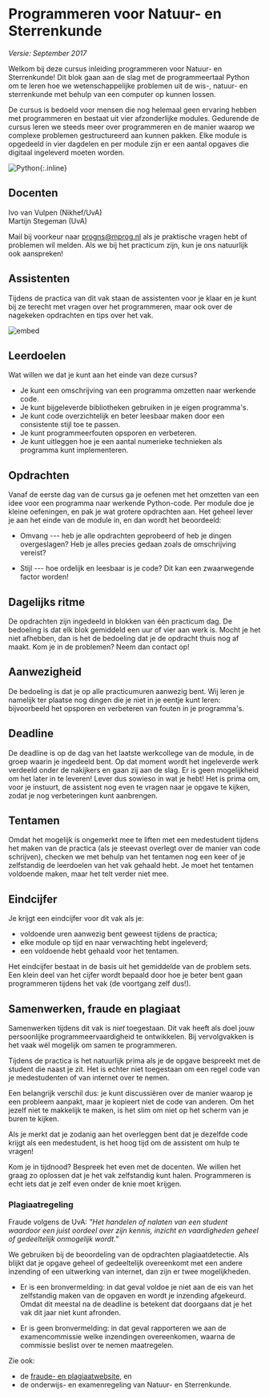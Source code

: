 # Programmeren voor Natuur- en Sterrenkunde

*Versie: September 2017*

Welkom bij deze cursus inleiding programmeren voor Natuur- en Sterrenkunde! Dit blok gaan aan de slag met de programmeertaal Python om te leren hoe we wetenschappelijke problemen uit de wis-, natuur- en sterrenkunde met behulp van een computer op kunnen lossen.

De cursus is bedoeld voor mensen die nog helemaal geen ervaring hebben met programmeren en bestaat uit vier afzonderlijke modules. Gedurende de cursus leren we steeds meer over programmeren en de manier waarop we complexe problemen gestructureerd aan kunnen pakken. Elke module is opgedeeld in vier dagdelen en per module zijn er een aantal opgaves die digitaal ingeleverd moeten worden. 

![Python](python-logo.png){:.inline}  

## Docenten

Ivo van Vulpen (Nikhef/UvA)  
Martijn Stegeman (UvA)

Mail bij voorkeur naar <progns@mprog.nl> als je praktische vragen hebt of problemen wil melden. Als we bij het practicum zijn, kun je ons natuurlijk ook aanspreken!

## Assistenten

Tijdens de practica van dit vak staan de assistenten voor je klaar en je kunt bij ze terecht met vragen over het programmeren, maar ook over de nagekeken opdrachten en tips over het vak.

![embed](https://player.vimeo.com/video/137376570)

## Leerdoelen

Wat willen we dat je kunt aan het einde van deze cursus?

* Je kunt een omschrijving van een programma omzetten naar werkende code.
* Je kunt bijgeleverde bibliotheken gebruiken in je eigen programma's.
* Je kunt code overzichtelijk en beter leesbaar maken door een
  consistente stijl toe te passen.
* Je kunt programmeerfouten opsporen en verbeteren.
* Je kunt uitleggen hoe je een aantal numerieke technieken als programma kunt implementeren.

## Opdrachten

Vanaf de eerste dag van de cursus ga je oefenen met het omzetten van een idee
voor een programma naar werkende Python-code. Per module doe je kleine
oefeningen, en pak je wat grotere opdrachten aan. Het geheel lever je aan het
einde van de module in, en dan wordt het beoordeeld:

* Omvang --- heb je alle opdrachten geprobeerd of heb je dingen overgeslagen?
  Heb je alles precies gedaan zoals de omschrijving vereist?

* Stijl --- hoe ordelijk en leesbaar is je code? Dit kan een zwaarwegende factor worden!

## Dagelijks ritme

De opdrachten zijn ingedeeld in blokken van één practicum dag. De bedoeling is dat elk blok gemiddeld een uur of vier aan werk is. Mocht je het niet afhebben, dan is het de bedoeling dat je de opdracht thuis nog af maakt. Kom je in de problemen? Neem dan contact op!

## Aanwezigheid

De bedoeling is dat je op alle practicumuren aanwezig bent. Wij leren je namelijk ter plaatse nog dingen die je niet in je eentje kunt leren: bijvoorbeeld het opsporen en verbeteren van fouten in je programma's.

## Deadline

De deadline is op de dag van het laatste werkcollege van de module, in de groep
waarin je ingedeeld bent. Op dat moment wordt het ingeleverde werk verdeeld
onder de nakijkers en gaan zij aan de slag. Er is geen mogelijkheid om het
later in te leveren! Lever dus sowieso in wat je hebt! Het is prima om, voor je
instuurt, de assistent nog even te vragen naar je opgave te kijken, zodat je
nog verbeteringen kunt aanbrengen.

## Tentamen

Omdat het mogelijk is ongemerkt mee te liften met een medestudent tijdens het
maken van de practica (als je steevast overlegt over de manier van code
schrijven), checken we met behulp van het tentamen nog een keer of je
zelfstandig de leerdoelen van het vak gehaald hebt. Je moet het tentamen voldoende 
maken, maar het telt verder niet mee.

## Eindcijfer

Je krijgt een eindcijfer voor dit vak als je:

* voldoende uren aanwezig bent geweest tijdens de practica;
* elke module op tijd en naar verwachting hebt ingeleverd;
* een voldoende hebt gehaald voor het tentamen.

Het eindcijfer bestaat in de basis uit het gemiddelde van de problem sets. Een
klein deel van het cijfer wordt bepaald door hoe je beter bent gaan
programmeren tijdens het vak (de voortgang zelf dus!).

## Samenwerken, fraude en plagiaat
Samenwerken tijdens dit vak is *niet* toegestaan. Dit vak heeft als doel jouw
persoonlijke programmeervaardigheid te ontwikkelen. Bij vervolgvakken is het
vaak wél mogelijk om samen te programmeren.

Tijdens de practica is het natuurlijk prima als je de opgave bespreekt met de
student die naast je zit. Het is echter niet toegestaan om een regel
code van je medestudenten of van internet over te nemen.

Een belangrijk verschil dus: je kunt discussiëren over de manier waarop je een
probleem aanpakt, maar je kopieert niet de code van anderen. Om het jezelf niet
te makkelijk te maken, is het slim om niet op het scherm van je buren te kijken.

Als je merkt dat je zodanig aan het overleggen bent dat je dezelfde code krijgt
als een medestudent, is het hoog tijd om de assistent om hulp te vragen!

Kom je in tijdnood? Bespreek het even met de docenten. We willen het graag zo
oplossen dat je het vak zelfstandig kunt halen. Programmeren is echt iets dat
je zelf even onder de knie moet krijgen.

### Plagiaatregeling

Fraude volgens de UvA: *"Het handelen of nalaten van een student waardoor een
juist oordeel over zijn kennis, inzicht en vaardigheden geheel of gedeeltelijk
onmogelijk wordt."*

We gebruiken bij de beoordeling van de opdrachten plagiaatdetectie. Als blijkt
dat je opgave geheel of gedeeltelijk overeenkomt met een andere inzending of een
uitwerking van internet, dan zijn er twee mogelijkheden.

* Er is een bronvermelding: in dat geval voldoe je niet aan de eis van het
  zelfstandig maken van de opgaven en wordt je inzending afgekeurd. Omdat dit
  meestal na de deadline is betekent dat doorgaans dat je het vak dit jaar niet
  kunt afronden.

* Er is geen bronvermelding: in dat geval rapporteren we aan de examencommissie
  welke inzendingen overeenkomen, waarna de commissie beslist over te nemen
  maatregelen.

Zie ook:

* de [fraude- en plagiaatwebsite](http://www.uva.nl/plagiaat), en
* de onderwijs- en examenregeling van Natuur- en Sterrenkunde.
